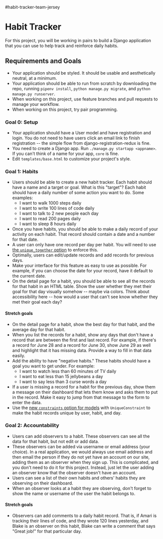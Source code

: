 #habit-tracker-team-jersey

# Habit Tracker

For this project, you will be working in pairs to build a Django application that you can use to help track and reinforce daily habits.

## Requirements and Goals

* Your application should be styled. It should be usable and aesthetically neutral, at a minimum.
* Your application should be able to run from scratch by downloading the repo, running `pipenv install`, `python manage.py migrate`, and `python manage.py runserver`.
* When working on this project, use feature branches and pull requests to manage your workflow.
* When working on this project, try pair programming.

### Goal 0: Setup

* Your application should have a User model and have registration and login. You do not need to have users click an email link to finish registration -- the simple flow from django-registration-redux is fine.
* You need to create a Django app. Run `./manage.py startapp <appname>`. If you can't think of a name for your app, `core` is fine.
* Edit `templates/base.html` to customize your project's style.

### Goal 1: Habits

* Users should be able to create a new habit tracker. Each habit should have a name and a target or goal. What is this "target"? Each habit should have a daily number of some action you want to do. Some examples:
  * I want to walk 1000 steps daily
  * I want to write 100 lines of code daily
  * I want to talk to 2 new people each day
  * I want to read 200 pages daily
  * I want to sleep 8 hours daily
* Once you have habits, you should be able to make a daily record of your activity on each habit. That record should contain a date and a number for that date.
* A user can only have one record per day per habit. You will need to use [the `unique_together` option](https://docs.djangoproject.com/en/2.2/ref/models/options/#unique-together) to enforce this.
* Optimally, users can edit/update records and add records for previous days.
* Make your interface for this feature as easy to use as possible. For example, if you can choose the date for your record, have it default to the current date.
* On the detail page for a habit, you should be able to see all the records for that habit in an HTML table. Show the user whether they met their goal for that day visually somehow -- maybe via colors. Think about accessibility here -- how would a user that can't see know whether they met their goal each day?

#### Stretch goals

* On the detail page for a habit, show the best day for that habit, and the average day for that habit.
* When you list the records for a habit, show any days that don't have a record that are between the first and last record. For example, if there's a record for June 28 and a record for June 30, show June 29 as well and highlight that it has missing data. Provide a way to fill in that data easily.
* Add the ability to have "negative habits." These habits should have a goal you want to get under. For example:
  * I want to watch less than 60 minutes of TV daily
  * I want to eat less than 15 jellybeans a day
  * I want to say less than 3 curse words a day
* If a user is missing a record for a habit for the previous day, show them a message on their dashboard that lets them know and asks them to put in the record. Make it easy to jump from that message to the form to enter the data.
* Use the [new `constraints` option for models](https://docs.djangoproject.com/en/2.2/ref/models/constraints/) with `UniqueConstraint` to make the habit records unique by user, habit, and day.

### Goal 2: Accountability

* Users can add observers to a habit. These observers can see all the data for that habit, but not edit or add data.
* These observers can be added via username or email address (your choice). In a real application, we would always use email address and then email the person if they do not yet have an account on our site, adding them as an observer when they sign up. This is complicated, and you don't need to do it for this project. Instead, just let the user adding an observer know that the observer doesn't have an account.
* Users can see a list of their own habits and others' habits they are observing on their dashboard.
* When an observer looks at a habit they are observing, don't forget to show the name or username of the user the habit belongs to.

#### Stretch goals

* Observers can add comments to a daily habit record. That is, if Amari is tracking their lines of code, and they wrote 120 lines yesterday, and Blake is an observer on this habit, Blake can write a comment that says "Great job!" for that particular day.




 
